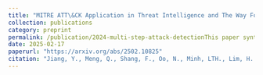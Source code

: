 ```yaml
---
title: "MITRE ATT\&CK Application in Threat Intelligence and The Way Forward"
collection: publications
category: preprint
permalink: /publication/2024-multi-step-attack-detectionThis paper synthesizes research on its application across these domains by analyzing 417 peer-reviewed publications. We identify commonly used adversarial TTPs and examine the integration of NLP and ML with ATT&CK to improve threat detection and response. Additionally, we explore the interoperability of ATT&CK with other frameworks, such as the Cyber Kill Chain, NIST guidelines, and STRIDE, highlighting its versatility. The paper further evaluates the framework from multiple perspectives, including its effectiveness, validation methods, and sector-specific challenges, particularly in industrial control systems (ICS) and healthcare.
date: 2025-02-17
paperurl: "https://arxiv.org/abs/2502.10825"
citation: "Jiang, Y., Meng, Q., Shang, F., Oo, N., Minh, LTH., Lim, H. W., & Sikdar, B. (2025). 'A Correlation-Based Multi-Step Attack Scenario Detection Framework Using MITRE ATT&CK Mapping.'"
---
```

